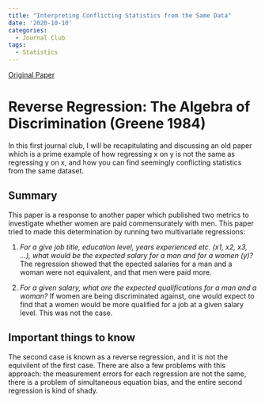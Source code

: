 ```yaml
---
title: "Interpreting Conflicting Statistics from the Same Data"
date: '2020-10-10'
categories:
  - Journal Club
tags:
  - Statistics
---
```


[Original Paper](https://www.jstor.org/stable/pdf/1391254.pdf?refreqid=excelsior%3Acdb1d741252c369a615090bb33dfe2e2)

# Reverse Regression: The Algebra of Discrimination (Greene 1984)

In this first journal club, I will be recapitulating and discussing an old paper which is a prime example of how regressing x on y is not the same as regressing y on x, and how you can find seemingly conflicting statistics from the same dataset.

## Summary

This paper is a response to another paper which published two metrics to investigate whether women are paid commensurately with men. This paper tried to made this determination by running two multivariate regressions:

1. *For a give job title, education level, years experienced etc. (x1, x2, x3, ...), what would be the expected salary for a man and for a women (y)?* The regression showed that the epected salaries for a man and a woman were not equivalent, and that men were paid more.

2. *For a given salary, what are the expected qualifications for a man and a woman?* If women are being discriminated against, one would expect to find that a women would be more qualified for a job at a given salary level. This was not the case.

## Important things to know

The second case is known as a reverse regression, and it is not the equivilent of the first case. There are also a few problems with this approach: the measurement errors for each regression are not the same, there is a problem of simultaneous equation bias, and the entire second regression is kind of shady.

